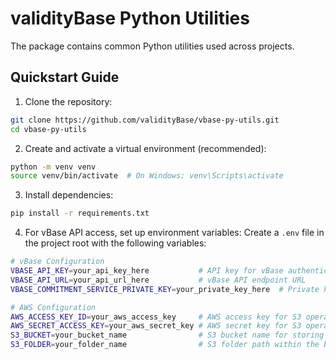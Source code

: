 # validityBase Python Utilities

The package contains common Python utilities used across projects.

## Quickstart Guide

1. Clone the repository:
```bash
git clone https://github.com/validityBase/vbase-py-utils.git
cd vbase-py-utils
```

2. Create and activate a virtual environment (recommended):
```bash
python -m venv venv
source venv/bin/activate  # On Windows: venv\Scripts\activate
```

3. Install dependencies:
```bash
pip install -r requirements.txt
```

4. For vBase API access, set up environment variables:
Create a `.env` file in the project root with the following variables:
```bash
# vBase Configuration
VBASE_API_KEY=your_api_key_here           # API key for vBase authentication
VBASE_API_URL=your_api_url_here           # vBase API endpoint URL
VBASE_COMMITMENT_SERVICE_PRIVATE_KEY=your_private_key_here  # Private key for vBase commitment service

# AWS Configuration
AWS_ACCESS_KEY_ID=your_aws_access_key     # AWS access key for S3 operations
AWS_SECRET_ACCESS_KEY=your_aws_secret_key # AWS secret key for S3 operations
S3_BUCKET=your_bucket_name                # S3 bucket name for storing portfolio data
S3_FOLDER=your_folder_name                # S3 folder path within the bucket
```
